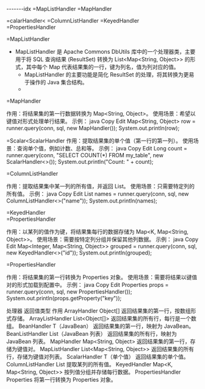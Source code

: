 
-------idx
=MapListHandler
=MapHandler

=calarHandler<
=ColumnListHandler
=KeyedHandler<K>   
=PropertiesHandler



=MapListHandler

* MapListHandler 是 Apache Commons DbUtils 库中的一个处理器类，主要用于将 SQL 查询结果 (ResultSet) 转换为 List<Map<String, Object>> 的形式，其中每个 Map 代表结果集的一行，键为列名，值为列对应的值。
    * MapListHandler 的主要功能是简化 ResultSet 的处理，将其转换为更易于操作的 Java 集合结构。
    *



=MapHandler

作用：将结果集的第一行数据转换为 Map<String, Object>。
使用场景：希望以键值对形式处理单行结果。
示例：
java
Copy
Edit
Map<String, Object> row = runner.query(conn, sql, new MapHandler());
System.out.println(row);




=Scalar<ScalarHandler
作用：提取结果集的单个值（第一行的第一列）。
使用场景：查询单个值，例如计数、总和等。
示例：
java
Copy
Edit
Long count = runner.query(conn, "SELECT COUNT(*) FROM my_table", new ScalarHandler<>());
System.out.println("Count: " + count);



=ColumnListHandler<T>

作用：提取结果集中某一列的所有值，并返回 List<T>。
使用场景：只需要特定列的所有值。
示例：
java
Copy
Edit
List<String> names = runner.query(conn, sql, new ColumnListHandler<>("name"));
System.out.println(names);


=KeyedHandler<K>   
=PropertiesHandler

作用：以某列的值作为键，将结果集每行的数据存储为 Map<K, Map<String, Object>>。
使用场景：需要按特定列分组并保留其他列数据。
示例：
java
Copy
Edit
Map<Integer, Map<String, Object>> grouped = runner.query(conn, sql, new KeyedHandler<>("id"));
System.out.println(grouped);

=PropertiesHandler

作用：将结果集的第一行转换为 Properties 对象。
使用场景：需要将结果以键值对的形式加载到配置中。
示例：
java
Copy
Edit
Properties props = runner.query(conn, sql, new PropertiesHandler());
System.out.println(props.getProperty("key"));



处理器	返回值类型	作用
ArrayHandler	Object[]	返回结果集的第一行，按数组形式存储。
ArrayListHandler	List<Object[]>	返回结果集的所有行，每行是一个数组。
BeanHandler	T（JavaBean）	返回结果集的第一行，映射为 JavaBean。
BeanListHandler	List<T>（JavaBean 列表）	返回结果集的所有行，映射为 JavaBean 列表。
MapHandler	Map<String, Object>	返回结果集的第一行，存储为键值对。
MapListHandler	List<Map<String, Object>>	返回结果集的所有行，存储为键值对列表。
ScalarHandler	T（单个值）	返回结果集的单个值。
ColumnListHandler	List<T>	提取某列的所有值。
KeyedHandler	Map<K, Map<String, Object>>	按列值分组并存储每行数据。
PropertiesHandler	Properties	将第一行转换为 Properties 对象。